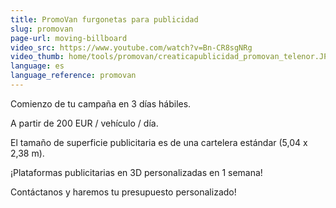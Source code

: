```yaml
---
title: PromoVan furgonetas para publicidad
slug: promovan
page-url: moving-billboard
video_src: https://www.youtube.com/watch?v=Bn-CR8sgNRg
video_thumb: home/tools/promovan/creaticapublicidad_promovan_telenor.JPG
language: es
language_reference: promovan
---
```


Comienzo de tu campaña en 3 días hábiles.

A partir de 200 EUR / vehículo / día.

El tamaño de superficie publicitaria es de una cartelera estándar (5,04 x 2,38 m).

¡Plataformas publicitarias en 3D personalizadas en 1 semana!

Contáctanos y haremos tu presupuesto personalizado!

